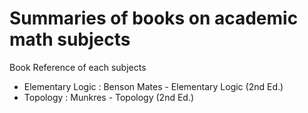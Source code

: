 Summaries of books on academic math subjects
================
Book Reference of each subjects
* Elementary Logic : Benson Mates - Elementary Logic (2nd Ed.)
* Topology : Munkres - Topology (2nd Ed.)
